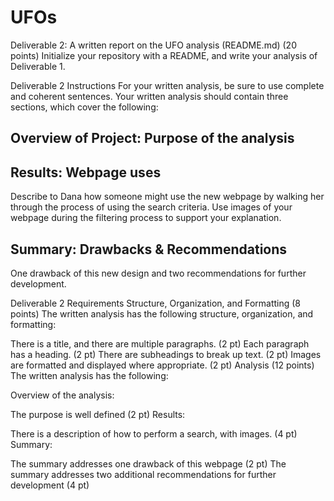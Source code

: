 # UFOs

Deliverable 2: A written report on the UFO analysis (README.md) (20 points)
Initialize your repository with a README, and write your analysis of Deliverable 1.

Deliverable 2 Instructions
For your written analysis, be sure to use complete and coherent sentences. Your written analysis should contain three sections, which cover the following:

## Overview of Project: Purpose of the analysis

## Results: Webpage uses
Describe to Dana how someone might use the new webpage by walking her through the process of using the search criteria. Use images of your webpage during the filtering process to support your explanation.

## Summary: Drawbacks & Recommendations
One drawback of this new design and two recommendations for further development.

Deliverable 2 Requirements
Structure, Organization, and Formatting (8 points)
The written analysis has the following structure, organization, and formatting:

There is a title, and there are multiple paragraphs. (2 pt)
Each paragraph has a heading. (2 pt)
There are subheadings to break up text. (2 pt)
Images are formatted and displayed where appropriate. (2 pt)
Analysis (12 points)
The written analysis has the following:

Overview of the analysis:

The purpose is well defined (2 pt)
Results:

There is a description of how to perform a search, with images. (4 pt)
Summary:

The summary addresses one drawback of this webpage (2 pt)
The summary addresses two additional recommendations for further development (4 pt)
